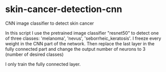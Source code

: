 # skin-cancer-detection-cnn
CNN image classifier to detect skin cancer

In this script I use the pretrained image classifier "resnet50" to detect one of three classes: 'melanoma', 'nevus', 'seborrheic_keratosis'. I freeze every weight in the CNN part of the network. Then replace the last layer in the fully connected part and change the output number of neurons to 3 (number of desired classes)

I only train the fully connected layer. 
